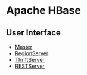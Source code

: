 # Apache HBase

## User Interface

- [Master](http://[master]:16010)
- [RegionServer](http://[region-server]:16030)
- [ThriftServer](http://[thrift-server]:9095)
- [RESTServer](http://[rest-Server]:8085)
